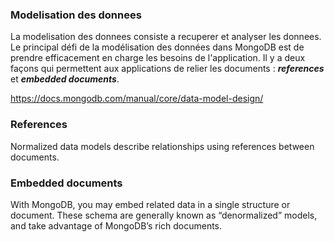 ### Modelisation des donnees ###

La modelisation des donnees consiste a recuperer et analyser les donnees. Le principal défi de la modélisation des données dans MongoDB est de prendre efficacement en charge les besoins de l'application. Il y a deux façons qui permettent aux applications de relier les documents : ***references*** et ***embedded documents***.

https://docs.mongodb.com/manual/core/data-model-design/

### References ###

Normalized data models describe relationships using references between documents.



### Embedded documents ###

With MongoDB, you may embed related data in a single structure or document. These schema are generally known as “denormalized” models, and take advantage of MongoDB’s rich documents.

